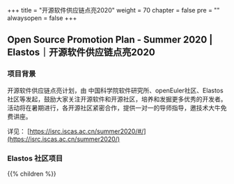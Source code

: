 +++
title = "开源软件供应链点亮2020"
weight = 70
chapter = false
pre = ""
alwaysopen = false
+++

## **Open Source Promotion Plan** **-** **Summer 2020** | Elastos｜开源软件供应链点亮2020

### 项目背景

开源软件供应链点亮计划，由 中国科学院软件研究所、openEuler社区、Elastos社区等发起，鼓励大家关注开源软件和开源社区，培养和发掘更多优秀的开发者。
活动将在暑期进行，各开源社区紧密合作，提供一对一的导师指导，邀技术大牛免费讲座。

详见： [https://isrc.iscas.ac.cn/summer2020/#/](https://isrc.iscas.ac.cn/summer2020/)

### Elastos 社区项目

{{% children %}}